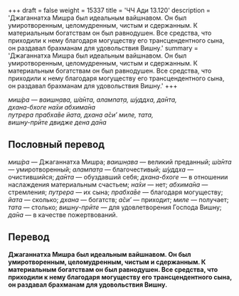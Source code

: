 +++
draft = false
weight = 15337
title = 'ЧЧ Ади 13.120'
description = 'Джаганнатха Мишра был идеальным вайшнавом. Он был умиротворенным, целомудренным, чистым и сдержанным. К материальным богатствам он был равнодушен. Все средства, что приходили к нему благодаря могуществу его трансцендентного сына, он раздавал брахманам для удовольствия Вишну.'
summary = 'Джаганнатха Мишра был идеальным вайшнавом. Он был умиротворенным, целомудренным, чистым и сдержанным. К материальным богатствам он был равнодушен. Все средства, что приходили к нему благодаря могуществу его трансцендентного сына, он раздавал брахманам для удовольствия Вишну.'
+++

_миш́ра — ваишн̣ава, ш́а̄нта, алампат̣а, ш́уддха, да̄нта,  
дхана-бхоге на̄хи абхима̄на  
путрера прабха̄ве йата, дхана а̄си’ миле, тата,  
вишн̣у-прӣте двидже дена да̄на_

## Пословный перевод

_миш́ра_ — Джаганнатха Мишра; _ваишн̣ава_ — великий преданный; _ш́а̄нта_ — умиротворенный; _алампат̣а_ — благочестивый; _ш́уддха_ — очистившийся; _да̄нта_ — обуздавший себя; _дхана_\-_бхоге_ — в отношении наслаждения материальным счастьем; _на̄хи_ — нет; _абхима̄на_ — стремления; _путрера_ — их сына; _прабха̄ве_ — благодаря могуществу; _йата_ — сколько; _дхана_ — богатств; _а̄си’_ — приходит; _миле_ — получает; _тата_ — столько; _вишн̣у_\-_прӣте_ — для удовлетворения Господа Вишну; _да̄на_ — в качестве пожертвований.

## Перевод

**Джаганнатха Мишра был идеальным вайшнавом. Он был умиротворенным, целомудренным, чистым и сдержанным. К материальным богатствам он был равнодушен. Все средства, что приходили к нему благодаря могуществу его трансцендентного сына, он раздавал брахманам для удовольствия Вишну.**
